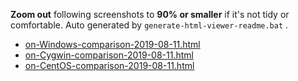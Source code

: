 **Zoom out** following screenshots to **90% or smaller** if it's not tidy or comfortable. Auto generated by `generate-html-viewer-readme.bat` .

- [on-Windows-comparison-2019-08-11.html](https://qualiu.github.io/msr/perf/on-Windows-comparison-2019-08-11.html)
- [on-Cygwin-comparison-2019-08-11.html](https://qualiu.github.io/msr/perf/on-Cygwin-comparison-2019-08-11.html)
- [on-CentOS-comparison-2019-08-11.html](https://qualiu.github.io/msr/perf/on-CentOS-comparison-2019-08-11.html)
